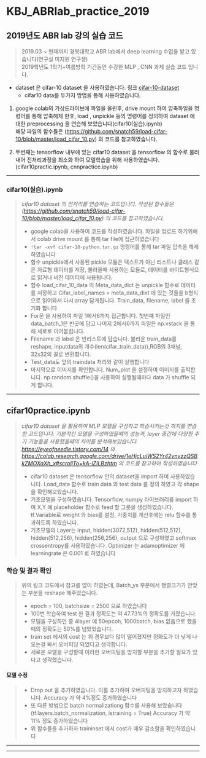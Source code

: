# KBJ_ABRlab_practice_2019

## 2019년도 ABR lab 강의 실습 코드

> 2019.03 ~ 현재까지 경북대학교 ABR lab에서 deep learning 수업을 받고 있습니다(연구실 미지원 연구생)    
> 2019학년도 1학기+여름방학 기간동안 수강한 MLP , CNN 과제 실습 코드 입니다.

* dataset 은 cifar-10 dataset 을 사용하였습니다.
   링크 [cifar-10-dataset](https://www.cs.toronto.edu/~kriz/cifar.html)
   - cifar10 data를 두가지 방법을 통해 사용하였습니다.
 
 1. google colab의 가상드라이브에 파일을 올린후, drive mount 하여 압축파일을 명령어를 통해 압축해제 한후,
    load , unpickle 등의 명령어를 정의하여 dataset 에대한 preprocessing 을 연습해 보았습니다(cifar10(실습).ipynb)                
          해당 파일의 함수들은 (https://github.com/snatch59/load-cifar-10/blob/master/load_cifar_10.py)
          의 코드를 참고하였습니다. 
    
 2. 두번째는 tensorflow 내부에 있는 cifar10 dataset 을 tensorflow 의 함수로 불러내어 전처리과정을 최소화 하여 모델학습을 위해
    사용하였습니다. (cifar10practic.ipynb, cnnpractice.ipynb)

------------------------------------------------------------------------

 ### cifar10(실습).ipynb
 > *cifar10 dataset 의 전처리를 연습하는 코드입니다. 작성된 합수들은 (https://github.com/snatch59/load-cifar-10/blob/master/load_cifar_10.py) 의 코드를 참고하였습니다.*
 > *  google colab을 사용하여 코드를 작성하였습니다. 파일을 업로드 하기위해서 colab drive mount 를 통해 tar file에 접근하였습니다
 > * `!tar -xvf cifar-10-python.tar.gz` 명령어를 통해 tar 파일 압축을 해제하였습니다
 > * 함수 unpickle에서 사용된 pickle 모듈은 텍스트가 아닌 리스트나 클래스 같은 자료형 데이터를 저장, 불러올때 사용하는 모듈로, 데이터를 바이트형식으로 읽거나 써진 데이터에 사용됩니다.
 > * 함수 load_cifar_10_data 의 Meta_data_dict 는 unpickle 함수로 데이터를 저장하고 Cifar_label_names = meta_data_dixt 에 있는 것들을 b형식으로 읽어와서 다시 array 담게됩니다. Train_data, filename, label 을 초기화 합니다
 > * For문 을 사용하여 파일 1에서6까지 접근합니다. 첫번째 파일인 data_batch_1은 빈곳에 담고 나머지 2에서6까지 파일은 np.vstack 을 통해 세로로 이어붙힙니다.
 > * Filename 과 label 은 빈리스트에 담습니다. 불러운 train_data를 reshape, inputdata의 개수(len(cifar_train_data)),RGB의 3채널, 32x32의 꼴로 변환합니다.
> * Test_data도 앞의 traindata 처리와 같이 실행합니다
> * 마지막으로 이미지를 확인합니다. Num_plot 을 설정하여 이미지를 출력합니다. np.random.shuffle()을 사용하여 실행될때마다 data 가 shuffle 되게 합니다.

------------------------------------------------------------------------

## cifar10practice.ipynb
> *cifar10 dataset 을 활용하여 MLP 모델을 구성하고 학습시키는것 까지를 연습한 코드입니다. 기본적인 모델을 구성하였을때의 성능과, layer 중간에 다양한 추가 기능들을 사용했을때의 차이를 분석해보았습니다.
>  https://eyeofneedle.tistory.com/14 와 https://colab.research.google.com/drive/1eHjcLuiWS2Yr42vnvzzQSBkZMOXaXh_x#scrollTo=kA-iZILBzhtm 의 코드를 참고하여 작성하였습니다*
>  * cifar10 dataset 은 tensorflow 안의 dataset을 import 하여 사용하였습니다. Load_data 함수로 train data 와 test data 를 정의 하였고 각 shape 을 확인해보았습니다.
> * 기초모델을 구성하였습니다. Tensorflow, numpy 라이브러리를 import 하여 X,Y 에 placeholder 함수로 feed 할 그릇을 생성하였습니다. tf.Variable로 weight 와 bias를 설정, 가중치를 계산후에는 relu 함수를 통과하도록 하였습니다.
> * 기초모델의 Layer는 input, hidden(3072,512), hidden(512,512), hidden(512,256), hidden(256,256), output 으로 구성하였고 softmax crossentropy를  사용하였습니다. Optimizer 는 adamoptimizer 에 learningrate 은 0.001 로 하였습니다

### 학습 및 결과 확인
> 위의 링크 코드에서 참고를 많이 하였는데, Batch_ys 부분에서 행렬크기가 안맞는 부분을 reshape 해주었습니다.
> * epoch = 100, batchsize = 2500 으로 하였습니다
> * 100번 학습하여 test 한 결과 정확도는 약 47.73%의 정확도를 가졌습니다.
> * 모델을 구성하던 중 4layer 에 50epcoh, 1000batch, bias 없음으로 했을때의 정확도는 50%를 넘었었습니다.
> * train set 에서의 cost 는 위 경우보다 많이 떨어졌지만 정화도가 더 낮게 나오는걸 봐서 오버피딩 되었다고 생각합니다.
> * 새로운 모델을 구성할때 이러한 오버피팅을 방지할 부분을 추가할 필요가 있다고 생각했습니다.

#### 모델 수정
> * Drop out 을 추가하였습니다. 이를 추가하여 오버피팅을 방지하고자 하였습니다.
> Accuracy 가 약 4%정도 증가하였습니다
> * 또 다른 방법으로 batch normalizationg 함수를 사용해 보았습니다 (tf.layers.batch_normalization, istraining = True)
> Accuracy 가 약 11% 정도 증가하였습니다
> * 위 함수들을 추가하자 traininset 에서 cost가 매우 감소함을 확인하였습니다

------------------------------------------------------------------------


------------------------------------------------------------------------

